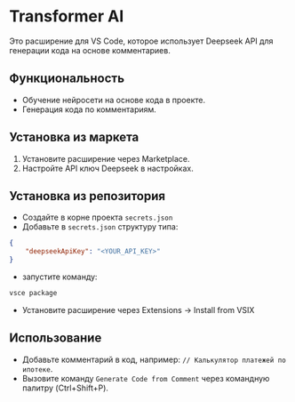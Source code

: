 # Transformer AI

Это расширение для VS Code, которое использует Deepseek API для генерации кода на основе комментариев.

## Функциональность
- Обучение нейросети на основе кода в проекте.
- Генерация кода по комментариям.

## Установка из маркета
1. Установите расширение через Marketplace.
2. Настройте API ключ Deepseek в настройках.

## Установка из репозитория
- Создайте в корне проекта `secrets.json`
- Добавьте в `secrets.json` структуру типа: 
```json
{
    "deepseekApiKey": "<YOUR_API_KEY>"
}
```
- запустите команду:
```bash
vsce package
```
- Установите расширение через Extensions -> Install from VSIX

## Использование
- Добавьте комментарий в код, например: `// Калькулятор платежей по ипотеке`.
- Вызовите команду `Generate Code from Comment` через командную палитру (Ctrl+Shift+P).
